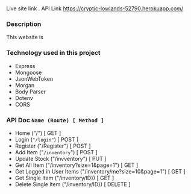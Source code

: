 # 

Live site link []().
API Link https://cryptic-lowlands-52790.herokuapp.com/


### Description
This website is 


### Technology used in this project
 - Express
 - Mongoose
 - JsonWebToken
 - Morgan
 - Body Parser
 - Dotenv
 - CORS

### API Doc ```Name (Route) [ Method ]```
 - Home ("/") [ GET ]
 - Login (```"/login"```) [ POST ]
 - Register ("/Register") [ POST ]
 - Add Item ("```/inventory```") [ POST ]
 - Update Stock ("/invventory") [ PUT ]
 - Get All Item ("/inventory?size=1&page=1") [ GET ]
 - Get Logged in User Items ("/inventory/me?size=10&page=1") [ GET ]
 - Get Single Item ("/inventory/ID}) [ GET ]
 - Delete Single Item ("/inventory/ID}) [ DELETE ]
